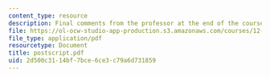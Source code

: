 ```yaml
---
content_type: resource
description: Final comments from the professor at the end of the course text.
file: https://ol-ocw-studio-app-production.s3.amazonaws.com/courses/12-810-dynamics-of-the-atmosphere-spring-2008/2d500c3114bf7bce6ce3c79a6d731859_postscript.pdf
file_type: application/pdf
resourcetype: Document
title: postscript.pdf
uid: 2d500c31-14bf-7bce-6ce3-c79a6d731859
---
```

